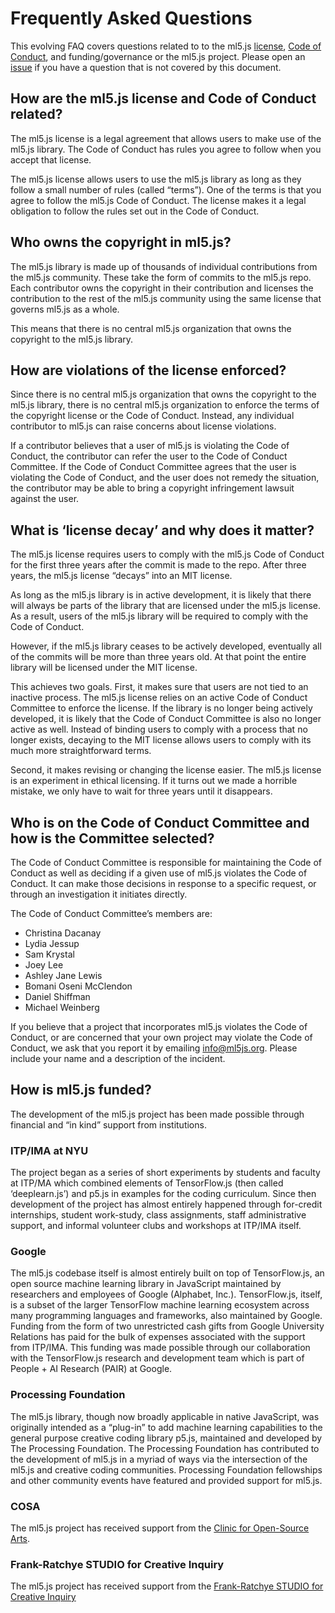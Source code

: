 # Frequently Asked Questions

This evolving FAQ covers questions related to to the ml5.js [license](https://github.com/ml5js/Code-of-Conduct/blob/main/LICENSE.md), [Code of Conduct](https://github.com/ml5js/Code-of-Conduct), and funding/governance or the ml5.js project. Please open an [issue](https://github.com/ml5js/Code-of-Conduct/issues) if you have a question that is not covered by this document.

## How are the ml5.js license and Code of Conduct related?

The ml5.js license is a legal agreement that allows users to make use of the ml5.js library. The Code of Conduct has rules you agree to follow when you accept that license.

The ml5.js license allows users to use the ml5.js library as long as they follow a small number of rules (called “terms”). One of the terms is that you agree to follow the ml5.js Code of Conduct. The license makes it a legal obligation to follow the rules set out in the Code of Conduct.

## Who owns the copyright in ml5.js?

The ml5.js library is made up of thousands of individual contributions from the ml5.js community. These take the form of commits to the ml5.js repo. Each contributor owns the copyright in their contribution and licenses the contribution to the rest of the ml5.js community using the same license that governs ml5.js as a whole.

This means that there is no central ml5.js organization that owns the copyright to the ml5.js library.

## How are violations of the license enforced?

Since there is no central ml5.js organization that owns the copyright to the ml5.js library, there is no central ml5.js organization to enforce the terms of the copyright license or the Code of Conduct. Instead, any individual contributor to ml5.js can raise concerns about license violations.

If a contributor believes that a user of ml5.js is violating the Code of Conduct, the contributor can refer the user to the Code of Conduct Committee. If the Code of Conduct Committee agrees that the user is violating the Code of Conduct, and the user does not remedy the situation, the contributor may be able to bring a copyright infringement lawsuit against the user.

## What is ‘license decay’ and why does it matter?

The ml5.js license requires users to comply with the ml5.js Code of Conduct for the first three years after the commit is made to the repo. After three years, the ml5.js license “decays” into an MIT license.

As long as the ml5.js library is in active development, it is likely that there will always be parts of the library that are licensed under the ml5.js license. As a result, users of the ml5.js library will be required to comply with the Code of Conduct.

However, if the ml5.js library ceases to be actively developed, eventually all of the commits will be more than three years old. At that point the entire library will be licensed under the MIT license.

This achieves two goals. First, it makes sure that users are not tied to an inactive process. The ml5.js license relies on an active Code of Conduct Committee to enforce the license. If the library is no longer being actively developed, it is likely that the Code of Conduct Committee is also no longer active as well. Instead of binding users to comply with a process that no longer exists, decaying to the MIT license allows users to comply with its much more straightforward terms.

Second, it makes revising or changing the license easier. The ml5.js license is an experiment in ethical licensing. If it turns out we made a horrible mistake, we only have to wait for three years until it disappears.

## Who is on the Code of Conduct Committee and how is the Committee selected?

The Code of Conduct Committee is responsible for maintaining the Code of Conduct as well as deciding if a given use of ml5.js violates the Code of Conduct. It can make those decisions in response to a specific request, or through an investigation it initiates directly.

The Code of Conduct Committee’s members are:

- Christina Dacanay
- Lydia Jessup
- Sam Krystal
- Joey Lee
- Ashley Jane Lewis
- Bomani Oseni McClendon
- Daniel Shiffman
- Michael Weinberg

If you believe that a project that incorporates ml5.js violates the Code of Conduct, or are concerned that your own project may violate the Code of Conduct, we ask that you report it by emailing info@ml5js.org. Please include your name and a description of the incident.

## How is ml5.js funded?

The development of the ml5.js project has been made possible through financial and “in kind” support from institutions.

### ITP/IMA at NYU

The project began as a series of short experiments by students and faculty at ITP/MA which combined elements of TensorFlow.js (then called ‘deeplearn.js’) and p5.js in examples for the coding curriculum. Since then development of the project has almost entirely happened through for-credit internships, student work-study, class assignments, staff administrative support, and informal volunteer clubs and workshops at ITP/IMA itself.

### Google

The ml5.js codebase itself is almost entirely built on top of TensorFlow.js, an open source machine learning library in JavaScript maintained by researchers and employees of Google (Alphabet, Inc.). TensorFlow.js, itself, is a subset of the larger TensorFlow machine learning ecosystem across many programming languages and frameworks, also maintained by Google. Funding from the form of two unrestricted cash gifts from Google University Relations has paid for the bulk of expenses associated with the support from ITP/IMA. This funding was made possible through our collaboration with the TensorFlow.js research and development team which is part of People + AI Research (PAIR) at Google.

### Processing Foundation

The ml5.js library, though now broadly applicable in native JavaScript, was originally intended as a “plug-in” to add machine learning capabilities to the general purpose creative coding library p5.js, maintained and developed by The Processing Foundation. The Processing Foundation has contributed to the development of ml5.js in a myriad of ways via the intersection of the ml5.js and creative coding communities. Processing Foundation fellowships and other community events have featured and provided support for ml5.js.

### COSA

The ml5.js project has received support from the [Clinic for Open-Source Arts](https://www.du.edu/ahss/opensourcearts/).

### Frank-Ratchye STUDIO for Creative Inquiry

The ml5.js project has received support from the [Frank-Ratchye STUDIO for Creative Inquiry](https://studioforcreativeinquiry.org/)
